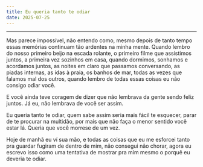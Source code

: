 ```yaml
---
title: Eu queria tanto te odiar
date: 2025-07-25
---
```


---

Mas parece impossível, não entendo como, mesmo depois de tanto tempo
essas memórias continuam tão ardentes na minha mente. Quando lembro do
nosso primeiro beijo na escada rolante, o primeiro filme que assistimos
juntos, a primeira vez sozinhos em casa, quando dormimos, sonhamos e acordamos
juntos, as noites em claro que passamos conversando, as piadas internas,
as idas à praia, os banhos de mar, todas as vezes que falamos mal dos outros,
quando lembro de todas essas coisas eu não consigo odiar você.  
  
E você ainda teve coragem de dizer que não lembrava da gente sendo feliz
juntos. Já eu, não lembrava de você ser assim.  
  
Eu queria tanto te odiar, quem sabe assim seria mais fácil te esquecer,
parar de te procurar na multidão, por mais que não faça o menor sentido
você estar lá. Queria que você morrese de um vez.  
  
Hoje de manhã eu ví sua mão, e todas as coisas que eu me esforcei tanto
pra guardar fugiram de dentro de mim, não consegui não chorar, agora eu
escrevo isso como uma tentativa de mostrar pra mim mesmo o porquê eu
deveria te odiar.